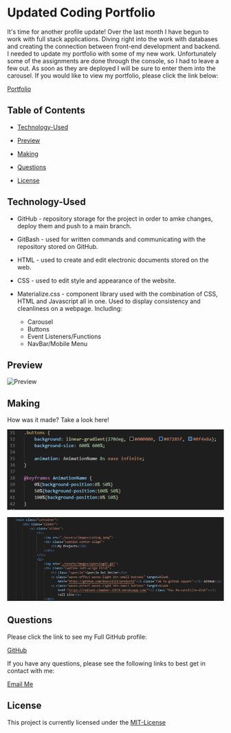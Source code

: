 # Updated Coding Portfolio

It's time for another profile update! Over the last month I have begun to work with full stack applications. Diving right into the work with databases and creating the connection between front-end development and backend. I needed to update my portfolio with some of my new work. Unfortunately some of the assignments are done through the console, so I had to leave a few out. As soon as they are deployed I will be sure to enter them into the carousel. If you would like to view my portfolio, please click the link below:

[Portfolio](https://dnovelli1.github.io/updatedcodingportfolio/)


## Table of Contents


* [Technology-Used](#technology-used)

* [Preview](#preview)

* [Making](#making)

* [Questions](#questions)

* [License](#license)



## Technology-Used

- GitHub - repository storage for the project in order to amke changes, deploy them and push to a main branch. 

- GitBash - used for written commands and communicating with the repository stored on GitHub.

- HTML - used to create and edit electronic documents stored on the web.

- CSS - used to edit style and appearance of the website.

- Materialize.css - component library used with the combination of CSS, HTML and Javascript all in one. Used to display consistency and cleanliness on a webpage. Including:
    - Carousel
    - Buttons
    - Event Listeners/Functions
    - NavBar/Mobile Menu



## Preview

![Preview](./assets/images/websitepreview.gif)

## Making

How was it made? Take a look here!



![Code-Snippet](./assets/images/color.PNG)



![Code-Snippet](./assets/images/carouselsnippet.PNG)


## Questions

Please click the link to see my Full GitHub profile:

[GitHub](https://github.com/dnovelli1)

If you have any questions, please see the following links to best get in contact with me:

[Email Me](jakenovelli11@gmail.com)


## License

This project is currently licensed under the [MIT-License](LICENSE)
  
